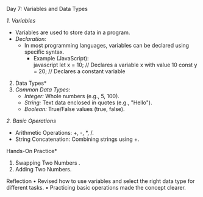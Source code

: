 Day 7: Variables and Data Types  

*1. Variables*  
- Variables are used to store data in a program.  
- *Declaration:*  
  - In most programming languages, variables can be declared using specific syntax.  
    - Example (JavaScript):  
      javascript
      let x = 10; // Declares a variable x with value 10
      const y = 20; // Declares a constant variable
        

2. Data Types*  
1. *Common Data Types:*  
   - *Integer:* Whole numbers (e.g., 5, 100).  
   - *String:* Text data enclosed in quotes (e.g., "Hello").  
   - *Boolean:* True/False values (true, false).  

*2. Basic Operations*  
- Arithmetic Operations: +, -, *, /.  
- String Concatenation: Combining strings using +.  

Hands-On Practice*  
1. Swapping Two Numbers .
2.  Adding Two Numbers.

Reflection
	•	Revised how to use variables and select the right data type for different tasks.
	•	Practicing basic operations made the concept clearer. 
